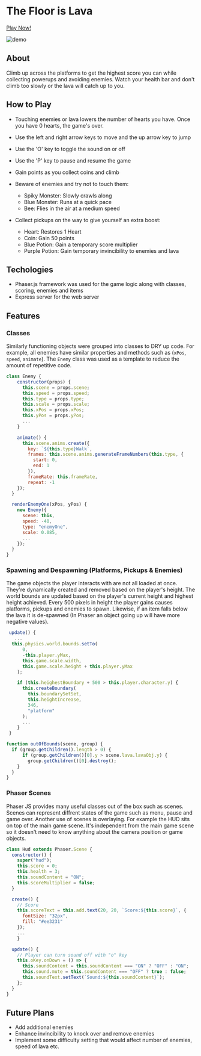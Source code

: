 # The Floor is Lava

[Play Now!](https://immense-citadel-20809.herokuapp.com/)

![demo](/src/assets/gifs/demo.gif)

## About

Climb up across the platforms to get the highest score you can while collecting powerups and avoiding enemies. Watch your health bar
and don't climb too slowly or the lava will catch up to you.

## How to Play

- Touching enemies or lava lowers the number of hearts you have. Once you have 0 hearts, the game's over.
- Use the left and right arrow keys to move and the up arrow key to jump
- Use the 'O' key to toggle the sound on or off
- Use the 'P' key to pause and resume the game
- Gain points as you collect coins and climb

- Beware of enemies and try not to touch them:

  - Spiky Monster: Slowly crawls along
  - Blue Monster: Runs at a quick pace
  - Bee: Flies in the air at a medium speed

- Collect pickups on the way to give yourself an extra boost:
  - Heart: Restores 1 Heart
  - Coin: Gain 50 points
  - Blue Potion: Gain a temporary score multiplier
  - Purple Potion: Gain temporary invincibility to enemies and lava

## Techologies

- Phaser.js framework was used for the game logic along with classes, scoring, enemies and items
- Express server for the web server

## Features

### Classes

Similarly functioning objects were grouped into classes to DRY up code. For example, all enemies have similar properties and methods such as (`xPos`, `speed`, `animate`). The `Enemy` class was used as a template to reduce the amount of repetitive code.

```javascript
class Enemy {
    constructor(props) {
      this.scene = props.scene;
      this.speed = props.speed;
      this.type = props.type;
      this.scale = props.scale;
      this.xPos = props.xPos;
      this.yPos = props.yPos;
      ...
    }

    animate() {
      this.scene.anims.create({
        key: `${this.type}Walk`,
        frames: this.scene.anims.generateFrameNumbers(this.type, {
          start: 0,
          end: 1
        }),
        frameRate: this.frameRate,
        repeat: -1
    });
  }

  renderEnemyOne(xPos, yPos) {
    new Enemy({
      scene: this,
      speed: -40,
      type: "enemyOne",
      scale: 0.085,
      ...
    });
  }
}
```

### Spawning and Despawning (Platforms, Pickups & Enemies)

The game objects the player interacts with are not all loaded at once. They're dynamically created and removed based on the player's height. The world bounds are updated based on the player's current height and highest height achieved. Every 500 pixels in height the player gains causes platforms, pickups and enemies to spawn. Likewise, if an item falls below the lava it is de-spawned (In Phaser an object going up will have more negative values).

```javascript
 update() {
   ...
  this.physics.world.bounds.setTo(
      0,
      -this.player.yMax,
      this.game.scale.width,
      this.game.scale.height + this.player.yMax
    );

    if (this.heighestBoundary + 500 > this.player.character.y) {
      this.createBoundary(
        this.boundarySetSet,
        this.heightIncrease,
        346,
        "platform"
      );
      ...
    }
 }

function outOfBounds(scene, group) {
  if (group.getChildren().length > 0) {
      if (group.getChildren()[0].y > scene.lava.lavaObj.y) {
        group.getChildren()[0].destroy();
    }
  }
}
```

### Phaser Scenes

Phaser JS provides many useful classes out of the box such as scenes. Scenes can represent diffrent states of the game such as menu, pause and game over. Another use of scenes is overlaying. For example the HUD sits on top of the main game scene. It's independent from the main game scene so it doesn't need to know anything about the camera position or game objects.

```javascript
class Hud extends Phaser.Scene {
  constructor() {
    super("hud");
    this.score = 0;
    this.health = 3;
    this.soundContent = "ON";
    this.scoreMultiplier = false;
  }

  create() {
    // Score
    this.scoreText = this.add.text(20, 20, `Score:${this.score}`, {
      fontSize: "32px",
      fill: "#ee3231"
    });
    ...
    }

  update() {
    // Player can turn sound off with "o" key
    this.oKey.onDown = () => {
      this.soundContent = this.soundContent === "ON" ? "OFF" : "ON";
      this.sound.mute = this.soundContent === "OFF" ? true : false;
      this.soundText.setText(`Sound:${this.soundContent}`);
    };
  }
}

```

## Future Plans

- Add additional enemies
- Enhance invincibility to knock over and remove enemies
- Implement some difficulty setting that would affect number of enemies, speed of lava etc.
